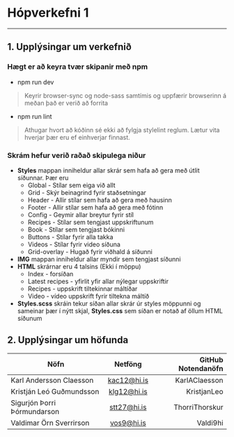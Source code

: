 # Hópverkefni 1
---
## 1. Upplýsingar um verkefnið
### Hægt er að keyra tvær skipanir með npm
* npm run dev
> Keyrir browser-sync og node-sass samtímis og uppfærir browserinn á meðan það er verið að forrita
* npm run lint
> Athugar hvort að kóðinn sé ekki að fylgja stylelint reglum. Lætur vita hverjar þær eru ef einhverjar finnast.
### Skrám hefur verið raðað skipulega niður
* **Styles** mappan inniheldur allar skrár sem hafa að gera með útlit síðunnar. Þær eru
  - Global - Stílar sem eiga við allt
  - Grid - Skýr beinagrind fyrir staðsetningar
  - Header - Allir stílar sem hafa að gera með hausinn
  - Footer - Allir stílar sem hafa að gera með fótinn
  - Config - Geymir allar breytur fyrir stíl
  - Recipes - Stílar sem tengjast uppskriftunum
  - Book - Stílar sem tengjast bókinni
  - Buttons - Stílar fyrir alla takka
  - Videos - Stílar fyrir video síðuna
  - Grid-overlay - Hugað fyrir viðhald á síðunni
* **IMG** mappan inniheldur allar myndir sem tengjast síðunni
* **HTML** skrárnar eru 4 talsins (Ekki í möppu)
  - Index - forsíðan
  - Latest recipes - yfirlit yfir allar nýlegar uppskriftir
  - Recipes - uppskrift tiltekinnar máltíðar
  - Video - vídeo uppskrift fyrir tiltekna máltíð
* **Styles.scss** skráin tekur síðan allar skrár úr styles möppunni og sameinar þær í nýtt skjal, **Styles.css**
  sem síðan er notað af öllum HTML síðunum
## 2. Upplýsingar um höfunda
| Nöfn                        | Netföng       | GitHub Notendanöfn |
| ----------------------------|:-------------:| ------------------:|
| Karl Andersson Claesson     | kac12@hi.is   | KarlAClaesson |
| Kristján Leó Guðmundsson    | klg12@hi.is   | KristjanLeo   |
| Sigurjón Þorri Þórmundarson | stt27@hi.is   | ThorriThorskur|
| Valdimar Örn Sverrirson     | vos9@hi.is    | Valdi9hi      |
